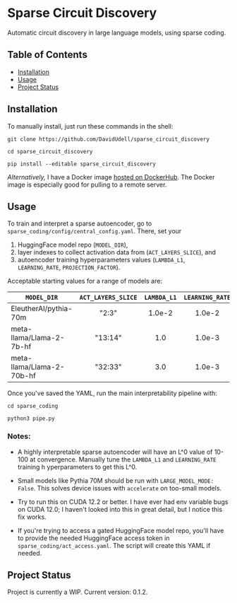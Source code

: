 # Sparse Circuit Discovery
Automatic circuit discovery in large language models, using sparse coding.

## Table of Contents
- [Installation](#installation)
- [Usage](#usage)
- [Project Status](#project-status)

## Installation
To manually install, just run these commands in the shell:
```
git clone https://github.com/DavidUdell/sparse_circuit_discovery

cd sparse_circuit_discovery

pip install --editable sparse_circuit_discovery
```
_Alternatively,_ I have a Docker image [hosted on
DockerHub](https://hub.docker.com/r/davidudell/sparse_circuit_discovery).
The Docker image is especially good for pulling to a remote server.

## Usage
To train and interpret a sparse autoencoder, go to
`sparse_coding/config/central_config.yaml`. There, set your

1. HuggingFace model
repo (`MODEL_DIR`),
2. layer indexes to collect activation data from
(`ACT_LAYERS_SLICE`), and
3. autoencoder training hyperparameters values (`LAMBDA_L1`,
`LEARNING_RATE`, `PROJECTION_FACTOR`).

Acceptable starting values for a range of models are:

|`MODEL_DIR`|`ACT_LAYERS_SLICE`|`LAMBDA_L1`|`LEARNING_RATE`| `PROJECTION_FACTOR`|
|---|:---:|:---:|:---:|:---:|
|EleutherAI/pythia-70m | "2:3" | 1.0e-2 | 1.0e-2 | 10 |
|meta-llama/Llama-2-7b-hf | "13:14" | 1.0 | 1.0e-3 | 10 |
|meta-llama/Llama-2-70b-hf | "32:33" | 3.0 | 1.0e-3 | 10 |

Once you've saved the YAML, run the main interpretability pipeline with:
```
cd sparse_coding

python3 pipe.py
```

### Notes:
- A highly interpretable sparse autoencoder will have an L^0 value of 10-100 at
  convergence. Manually tune the `LAMBDA_L1` and `LEARNING_RATE` training
h  yperparameters to get this L^0.

- Small models like Pythia 70M should be run with `LARGE_MODEL_MODE: False`.
  This solves device issues with `accelerate` on too-small models.

- Try to run this on CUDA 12.2 or better. I have ever had env variable bugs on
  CUDA 12.0; I haven't looked into this in great detail, but I notice this fix
  works.

- If you're trying to access a gated HuggingFace model repo, you'll have to
  provide the needed HuggingFace access token in
  `sparse_coding/act_access.yaml`. The script will create this YAML if needed.

## Project Status
Project is currently a WIP. Current version: 0.1.2.
